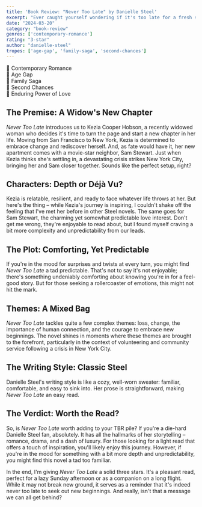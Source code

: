 ```yaml
---
title: 'Book Review: "Never Too Late" by Danielle Steel'
excerpt: "Ever caught yourself wondering if it's too late for a fresh start? \"Never Too Late\" is here to assure you, with open arms and a warm smile, that the answer is a resounding no."
date: "2024-03-20"
category: "book-review"
genres: ['contemporary-romance']
rating: "3-star"
author: "danielle-steel"
tropes: ['age-gap', 'family-saga', 'second-chances']
---
```


📍 Contemporary Romance  
📍 Age Gap  
📍 Family Saga  
📍 Second Chances  
📍 Enduring Power of Love  

## The Premise: A Widow's New Chapter
*Never Too Late* introduces us to Kezia Cooper Hobson, a recently widowed woman who decides it's time to turn the page and start a new chapter in her life. Moving from San Francisco to New York, Kezia is determined to embrace change and rediscover herself. And, as fate would have it, her new apartment comes with a movie-star neighbor, Sam Stewart. Just when Kezia thinks she's settling in, a devastating crisis strikes New York City, bringing her and Sam closer together. Sounds like the perfect setup, right?

## Characters: Depth or Déjà Vu?
Kezia is relatable, resilient, and ready to face whatever life throws at her. But here's the thing – while Kezia's journey is inspiring, I couldn't shake off the feeling that I've met her before in other Steel novels. The same goes for Sam Stewart, the charming yet somewhat predictable love interest. Don't get me wrong, they're enjoyable to read about, but I found myself craving a bit more complexity and unpredictability from our leads.

## The Plot: Comforting, Yet Predictable
If you're in the mood for surprises and twists at every turn, you might find *Never Too Late* a tad predictable. That's not to say it's not enjoyable; there's something undeniably comforting about knowing you're in for a feel-good story. But for those seeking a rollercoaster of emotions, this might not hit the mark.

## Themes: A Mixed Bag
*Never Too Late* tackles quite a few complex themes: loss, change, the importance of human connection, and the courage to embrace new beginnings. The novel shines in moments where these themes are brought to the forefront, particularly in the context of volunteering and community service following a crisis in New York City.

## The Writing Style: Classic Steel
Danielle Steel's writing style is like a cozy, well-worn sweater: familiar, comfortable, and easy to sink into. Her prose is straightforward, making *Never Too Late* an easy read.

## The Verdict: Worth the Read?
So, is *Never Too Late* worth adding to your TBR pile? If you're a die-hard Danielle Steel fan, absolutely. It has all the hallmarks of her storytelling – romance, drama, and a dash of luxury. For those looking for a light read that offers a touch of inspiration, you'll likely enjoy this journey. However, if you're in the mood for something with a bit more depth and unpredictability, you might find this novel a tad too familiar.

In the end, I'm giving *Never Too Late* a solid three stars. It's a pleasant read, perfect for a lazy Sunday afternoon or as a companion on a long flight. While it may not break new ground, it serves as a reminder that it's indeed never too late to seek out new beginnings. And really, isn't that a message we can all get behind?
